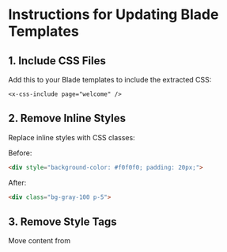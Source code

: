 # Instructions for Updating Blade Templates

## 1. Include CSS Files
Add this to your Blade templates to include the extracted CSS:

```blade
<x-css-include page="welcome" />
```

## 2. Remove Inline Styles
Replace inline styles with CSS classes:

Before:
```html
<div style="background-color: #f0f0f0; padding: 20px;">
```

After:
```html
<div class="bg-gray-100 p-5">
```

## 3. Remove Style Tags
Move content from <style> tags to external CSS files.

## 4. Update Class Names
Replace complex Tailwind classes with semantic class names:

Before:
```html
<div class="bg-white shadow-lg rounded-lg p-6 mb-4">
```

After:
```html
<div class="card">
```

## 5. Create Semantic CSS
Add semantic class names to your CSS files:

```css
.card {
    @apply bg-white shadow-lg rounded-lg p-6 mb-4;
}
```

## 6. Test Your Changes
After making changes, test your templates to ensure they still look correct.
